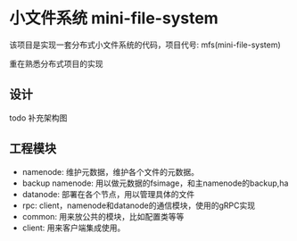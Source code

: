 # 小文件系统 mini-file-system

该项目是实现一套分布式小文件系统的代码，项目代号: mfs(mini-file-system)

重在熟悉分布式项目的实现

## 设计

todo 补充架构图

## 工程模块

- namenode: 维护元数据，维护各个文件的元数据。
- backup namenode: 用以做元数据的fsimage，和主namenode的backup,ha
- datanode: 部署在各个节点，用以管理具体的文件
- rpc: client，namenode和datanode的通信模块，使用的gRPC实现
- common: 用来放公共的模块，比如配置类等等
- client: 用来客户端集成使用。

